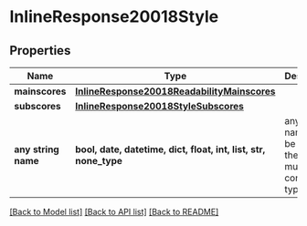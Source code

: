 # InlineResponse20018Style


## Properties
Name | Type | Description | Notes
------------ | ------------- | ------------- | -------------
**mainscores** | [**InlineResponse20018ReadabilityMainscores**](InlineResponse20018ReadabilityMainscores.md) |  | [optional] 
**subscores** | [**InlineResponse20018StyleSubscores**](InlineResponse20018StyleSubscores.md) |  | [optional] 
**any string name** | **bool, date, datetime, dict, float, int, list, str, none_type** | any string name can be used but the value must be the correct type | [optional]

[[Back to Model list]](../README.md#documentation-for-models) [[Back to API list]](../README.md#documentation-for-api-endpoints) [[Back to README]](../README.md)


